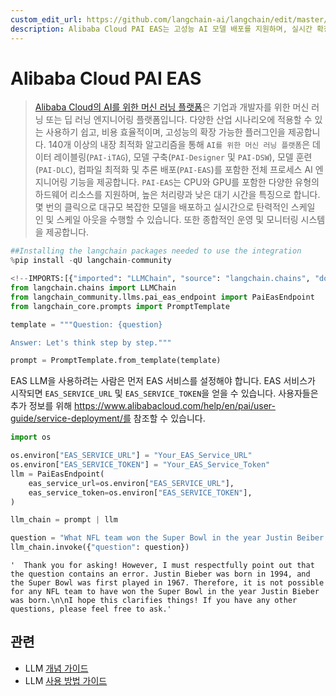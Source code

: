 ```yaml
---
custom_edit_url: https://github.com/langchain-ai/langchain/edit/master/docs/docs/integrations/llms/alibabacloud_pai_eas_endpoint.ipynb
description: Alibaba Cloud PAI EAS는 고성능 AI 모델 배포를 지원하며, 실시간 확장 및 모니터링 기능을 제공합니다.
---
```


# Alibaba Cloud PAI EAS

> [Alibaba Cloud의 AI를 위한 머신 러닝 플랫폼](https://www.alibabacloud.com/help/en/pai)은 기업과 개발자를 위한 머신 러닝 또는 딥 러닝 엔지니어링 플랫폼입니다. 다양한 산업 시나리오에 적용할 수 있는 사용하기 쉽고, 비용 효율적이며, 고성능의 확장 가능한 플러그인을 제공합니다. 140개 이상의 내장 최적화 알고리즘을 통해 `AI를 위한 머신 러닝 플랫폼`은 데이터 레이블링(`PAI-iTAG`), 모델 구축(`PAI-Designer` 및 `PAI-DSW`), 모델 훈련(`PAI-DLC`), 컴파일 최적화 및 추론 배포(`PAI-EAS`)를 포함한 전체 프로세스 AI 엔지니어링 기능을 제공합니다. `PAI-EAS`는 CPU와 GPU를 포함한 다양한 유형의 하드웨어 리소스를 지원하며, 높은 처리량과 낮은 대기 시간을 특징으로 합니다. 몇 번의 클릭으로 대규모 복잡한 모델을 배포하고 실시간으로 탄력적인 스케일 인 및 스케일 아웃을 수행할 수 있습니다. 또한 종합적인 운영 및 모니터링 시스템을 제공합니다.

```python
##Installing the langchain packages needed to use the integration
%pip install -qU langchain-community
```


```python
<!--IMPORTS:[{"imported": "LLMChain", "source": "langchain.chains", "docs": "https://api.python.langchain.com/en/latest/chains/langchain.chains.llm.LLMChain.html", "title": "Alibaba Cloud PAI EAS"}, {"imported": "PaiEasEndpoint", "source": "langchain_community.llms.pai_eas_endpoint", "docs": "https://api.python.langchain.com/en/latest/llms/langchain_community.llms.pai_eas_endpoint.PaiEasEndpoint.html", "title": "Alibaba Cloud PAI EAS"}, {"imported": "PromptTemplate", "source": "langchain_core.prompts", "docs": "https://api.python.langchain.com/en/latest/prompts/langchain_core.prompts.prompt.PromptTemplate.html", "title": "Alibaba Cloud PAI EAS"}]-->
from langchain.chains import LLMChain
from langchain_community.llms.pai_eas_endpoint import PaiEasEndpoint
from langchain_core.prompts import PromptTemplate

template = """Question: {question}

Answer: Let's think step by step."""

prompt = PromptTemplate.from_template(template)
```


EAS LLM을 사용하려는 사람은 먼저 EAS 서비스를 설정해야 합니다. EAS 서비스가 시작되면 `EAS_SERVICE_URL` 및 `EAS_SERVICE_TOKEN`을 얻을 수 있습니다. 사용자들은 추가 정보를 위해 https://www.alibabacloud.com/help/en/pai/user-guide/service-deployment/를 참조할 수 있습니다.

```python
import os

os.environ["EAS_SERVICE_URL"] = "Your_EAS_Service_URL"
os.environ["EAS_SERVICE_TOKEN"] = "Your_EAS_Service_Token"
llm = PaiEasEndpoint(
    eas_service_url=os.environ["EAS_SERVICE_URL"],
    eas_service_token=os.environ["EAS_SERVICE_TOKEN"],
)
```


```python
llm_chain = prompt | llm

question = "What NFL team won the Super Bowl in the year Justin Beiber was born?"
llm_chain.invoke({"question": question})
```


```output
'  Thank you for asking! However, I must respectfully point out that the question contains an error. Justin Bieber was born in 1994, and the Super Bowl was first played in 1967. Therefore, it is not possible for any NFL team to have won the Super Bowl in the year Justin Bieber was born.\n\nI hope this clarifies things! If you have any other questions, please feel free to ask.'
```


## 관련

- LLM [개념 가이드](/docs/concepts/#llms)
- LLM [사용 방법 가이드](/docs/how_to/#llms)